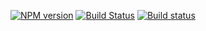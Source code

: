 [![NPM version](https://img.shields.io/npm/v/pinar.svg)](https://www.npmjs.com/package/pinar)
[![Build Status](https://travis-ci.org/kristerkari/pinar.svg?branch=master)](https://travis-ci.org/kristerkari/pinar)
[![Build status](https://ci.appveyor.com/api/projects/status/ac49ir2c6qk9qa3h/branch/master?svg=true)](https://ci.appveyor.com/project/kristerkari/pinar/branch/master)
